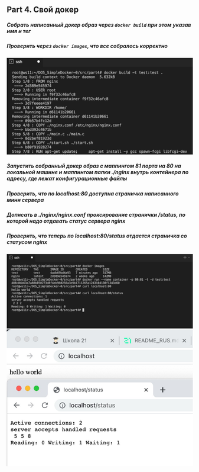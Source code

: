 ## Part 4. Свой докер



##### Собрать написанный докер образ через `docker build` при этом указав имя и тег
##### Проверить через `docker images`, что все собралось корректно
![simple_docker](src/part4/img/4.1.jpg)
##### Запустить собранный докер образ с маппингом 81 порта на 80 на локальной машине и маппингом папки *./nginx* внутрь контейнера по адресу, где лежат конфигурационные файлы 
##### Проверить, что по localhost:80 доступна страничка написанного мини сервера
##### Дописать в *./nginx/nginx.conf* проксирование странички */status*, по которой надо отдавать статус сервера **nginx**
##### Проверить, что теперь по *localhost:80/status* отдается страничка со статусом **nginx**
![simple_docker](src/part4/img/4.2.jpg)
![simple_docker](src/part4/img/4.3.jpg)